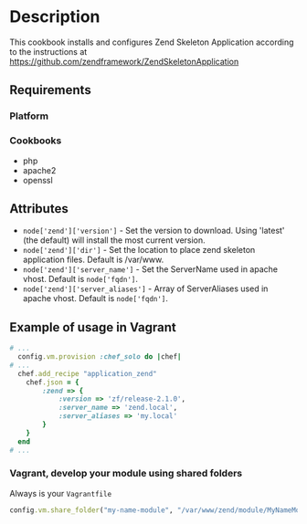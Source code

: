 # Description

This cookbook installs and configures Zend Skeleton Application according to the instructions at https://github.com/zendframework/ZendSkeletonApplication

## Requirements

### Platform

### Cookbooks

 * php
 * apache2
 * openssl

## Attributes

* `node['zend']['version']` - Set the version to download. Using 'latest' (the default) will install the most current version.
* `node['zend']['dir']` - Set the location to place zend skeleton application files. Default is /var/www.
* `node['zend']['server_name']` - Set the ServerName used in apache vhost. Default is `node['fqdn']`.
* `node['zend']['server_aliases']` - Array of ServerAliases used in apache vhost. Default is `node['fqdn']`.

## Example of usage in Vagrant

```ruby
# ...
  config.vm.provision :chef_solo do |chef|
# ...
  chef.add_recipe "application_zend"
	chef.json = {
		:zend => {
			:version => 'zf/release-2.1.0',
			:server_name => 'zend.local',
			:server_aliases => 'my.local'
		}
	}
  end
# ...
```

### Vagrant, develop your module using shared folders

Always is your `Vagrantfile`

```ruby
config.vm.share_folder("my-name-module", "/var/www/zend/module/MyNameModule", "../MyNameModule")
```
